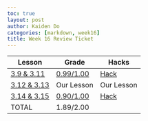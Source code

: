 ```yaml
---
toc: true
layout: post
author: Kaiden Do
categories: [markdown, week16]
title: Week 16 Review Ticket
---
```


| Lesson| Grade | Hacks |
| ----- | ----- | ----- |
| [3.9 & 3.11](https://kaiden-dough.github.io/fastpages/markdown/week14/2022/11/28/Unit_3_Sections.html#lesson-39) | [0.99/1.00](https://docs.google.com/spreadsheets/d/1kEYHe8MNYwDukxreoWLVH0lTBwTB0MAO1LzpItTdNRM/edit#gid=0) | [Hack](https://kaiden-dough.github.io/fastpages/jupyter/week15/2022/12/06/Unit_3.9_3.11_HACKS.html) | 
| [3.12 & 3.13](https://davidvasilev1.github.io/group-tri2/2022/12/04/lesson3.12_3.13.html) | Our Lesson | Our Lesson | 
| [3.14 & 3.15](https://kaiden-dough.github.io/fastpages/markdown/week14/2022/11/28/Unit_3_Sections.html#lesson-314-15) | [0.90/1.00](https://docs.google.com/spreadsheets/d/1wcT-QJ8ZJZqaKk3bIM2JowBnTTX-1MToB2G5ee-IXpw/edit#gid=0) | [Hack](https://kaiden-dough.github.io/fastpages/jupyter/week16/2022/12/12/Unit_3.14_3.15_HACKS.html) | 
| TOTAL | 1.89/2.00 | |